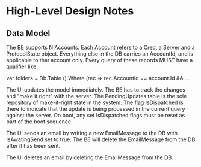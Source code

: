 # High-Level Design Notes

## Data Model

The BE supports N Accounts. Each Account refers to a Cred, a Server and a ProtocolState object. Everything else in the DB carries an AccountId, and is applicable to that account only.
Every query of these records MUST have a qualifier like:

var folders = Db.Table<NcFolders> ().Where (rec => rec.AccountId == account.Id && ...

The UI updates the model immediately. The BE has to track the changes and "make it right" with the server. 
The PendingUpdates table is the sole repository of make-it-right state in the system. 
The flag IsDispatched is there to indicate that the update is being processed in the current query against the server.
On boot, any set IsDispatched flags must be reset as part of the boot sequence.

The UI sends an email by writing a new EmailMessage to the DB with IsAwatingSend set to true.
The BE will delete the EmailMessage from the DB after it has been sent.

The UI deletes an email by deleting the EmailMessage from the DB.

